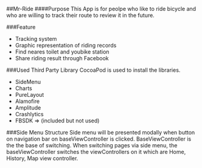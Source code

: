 ##Mr-Ride
####Purpose
This App is for peolpe who like to ride bicycle and who are willing to track their route to review it in the future.

###Feature
* Tracking system
* Graphic representation of riding records
* Find neares toilet and youbike station
* Share riding result through Facebook


###Used Third Party Library
CocoaPod is used to install the libraries.

* SideMenu
* Charts
* PureLayout
* Alamofire
* Amplitude
* Crashlytics
* FBSDK => (included but not used)

###Side Menu Structure
Side menu will be presented modally when button on navigation bar on baseViewController is clicked. BaseViewController is the the base of switching. When switching pages via side menu, the baseViewController switches the viewControllers on it which are Home, History, Map view controller. 





